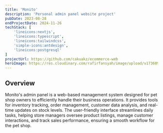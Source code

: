 ```yaml
---
title: 'Monito'
description: 'Personal admin panel website project'
pubDate: 2023-08-28
endProjectDate: 2024-11-26
techStack: [
    'lineicons:nextjs',
    'lineicons:typescript',
    'lineicons:tailwindcss',
    'simple-icons:antdesign',
    'lineicons:postgresql'
]
projectUrl: https://github.com/cakuakz/ecommerce-web
heroImage: https://res.cloudinary.com/rafirfansyah/image/upload/v1736096576/monito_mock_cawrwh.svg
---
```


## Overview
Monito's admin panel is a web-based management system designed for pet shop owners to efficiently handle their business operations. It provides tools for inventory tracking, order management, customer data analysis, and real-time updates on stock levels. The user-friendly interface streamlines daily tasks, helping store managers oversee product listings, manage customer interactions, and track sales performance, ensuring a smooth workflow for the pet shop. 